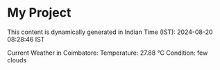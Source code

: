 # My Project

This content is dynamically generated in Indian Time (IST): 2024-08-20 08:28:46 IST


Current Weather in Coimbatore:
Temperature: 27.88 °C
Condition: few clouds
